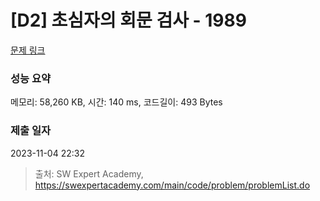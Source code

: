 # [D2] 초심자의 회문 검사 - 1989 

[문제 링크](https://swexpertacademy.com/main/code/problem/problemDetail.do?contestProbId=AV5PyTLqAf4DFAUq) 

### 성능 요약

메모리: 58,260 KB, 시간: 140 ms, 코드길이: 493 Bytes

### 제출 일자

2023-11-04 22:32



> 출처: SW Expert Academy, https://swexpertacademy.com/main/code/problem/problemList.do